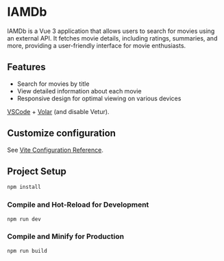 # IAMDb  

IAMDb is a Vue 3 application that allows users to search for movies using an external API. It fetches movie details, including ratings, summaries, and more, providing a user-friendly interface for movie enthusiasts.   

## Features  
- Search for movies by title  
- View detailed information about each movie  
- Responsive design for optimal viewing on various devices  

[VSCode](https://code.visualstudio.com/) + [Volar](https://marketplace.visualstudio.com/items?itemName=Vue.volar) (and disable Vetur).

## Customize configuration

See [Vite Configuration Reference](https://vite.dev/config/).

## Project Setup

```sh
npm install
```

### Compile and Hot-Reload for Development

```sh
npm run dev
```

### Compile and Minify for Production

```sh
npm run build
```
